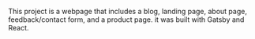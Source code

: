 This project is a webpage that includes a blog, landing page, about page, feedback/contact form, and a product page.
it was built with Gatsby and React.
